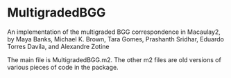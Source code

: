 # MultigradedBGG
An implementation of the multigraded BGG correspondence in Macaulay2, by Maya Banks, Michael K. Brown, Tara Gomes, Prashanth Sridhar,
Eduardo Torres Davila, and Alexandre Zotine

The main file is MultigradedBGG.m2. The other m2 files are old versions of various pieces of code in the package.


